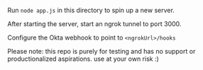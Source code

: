 Run `node app.js` in this directory to spin up a new server. 

After starting the server, start an ngrok tunnel to port 3000. 

Configure the Okta webhook to point to `<ngrokUrl>/hooks`

Please note: this repo is purely for testing and has no support or productionalized aspirations. use at your own risk :) 
